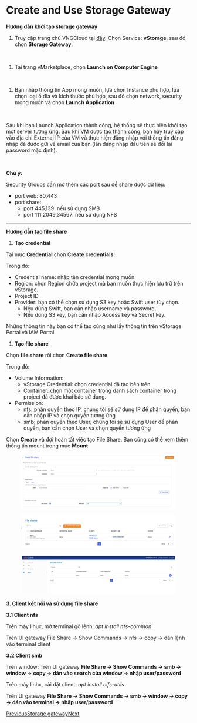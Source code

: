 # Create and Use Storage Gateway

**Hướng dẫn khởi tạo storage gateway**

1. Truy cập trang chủ VNGCloud tại [đây](https://dashboard.console.vngcloud.vn/). Chọn Service: **vStorage**, sau đó chọn **Storage Gateway**:

<figure><img src="https://docs.vngcloud.vn/~gitbook/image?url=https%3A%2F%2F3672463924-files.gitbook.io%2F%7E%2Ffiles%2Fv0%2Fb%2Fgitbook-x-prod.appspot.com%2Fo%2Fspaces%252FB0NrrrdJdpYOYzRkbWp5%252Fuploads%252Frcir0HyPBZPsnCfVV2Bj%252Fimage.png%3Falt%3Dmedia%26token%3D6052f33c-dc01-417e-b73a-1a11de19ffcf&#x26;width=768&#x26;dpr=4&#x26;quality=100&#x26;sign=6ee619cb&#x26;sv=1" alt=""><figcaption></figcaption></figure>

1. Tại trang vMarketplace, chọn **Launch on Computer Engine**

<figure><img src="https://docs.vngcloud.vn/~gitbook/image?url=https%3A%2F%2F3672463924-files.gitbook.io%2F%7E%2Ffiles%2Fv0%2Fb%2Fgitbook-x-prod.appspot.com%2Fo%2Fspaces%252FB0NrrrdJdpYOYzRkbWp5%252Fuploads%252Fv2jqhe7z3POx4bFx1Q5n%252Fimage.png%3Falt%3Dmedia%26token%3Ddae869f2-f6ba-4285-ace5-cd5b0e485754&#x26;width=768&#x26;dpr=4&#x26;quality=100&#x26;sign=8c968905&#x26;sv=1" alt=""><figcaption></figcaption></figure>

1. Bạn nhập thông tin App mong muốn, lựa chọn Instance phù hợp, lựa chọn loại ổ đĩa và kích thước phù hợp, sau đó chọn network, security mong muốn và chọn **Launch Application**

<figure><img src="https://docs.vngcloud.vn/~gitbook/image?url=https%3A%2F%2F3672463924-files.gitbook.io%2F%7E%2Ffiles%2Fv0%2Fb%2Fgitbook-x-prod.appspot.com%2Fo%2Fspaces%252FB0NrrrdJdpYOYzRkbWp5%252Fuploads%252FJDvQxCBJq8iF7CEB4Ncp%252Fimage.png%3Falt%3Dmedia%26token%3D4582a638-64d0-4e1d-9ca6-5865abc730c0&#x26;width=768&#x26;dpr=4&#x26;quality=100&#x26;sign=3ff0bf5f&#x26;sv=1" alt=""><figcaption></figcaption></figure>

Sau khi bạn Launch Application thành công, hệ thống sẽ thực hiện khởi tạo một server tương ứng. Sau khi VM được tạo thành công, bạn hãy truy cập vào địa chỉ External IP của VM và thực hiện đăng nhập với thông tin đăng nhập đã được gửi về email của bạn (lần đăng nhập đầu tiên sẽ đổi lại password mặc định).

<figure><img src="https://docs.vngcloud.vn/~gitbook/image?url=https%3A%2F%2F3672463924-files.gitbook.io%2F%7E%2Ffiles%2Fv0%2Fb%2Fgitbook-x-prod.appspot.com%2Fo%2Fspaces%252FB0NrrrdJdpYOYzRkbWp5%252Fuploads%252Fo3YkbqWClgG28OFR3htL%252Fimage.png%3Falt%3Dmedia%26token%3Db95a55b4-b37a-4e55-baf0-036ab000faab&#x26;width=768&#x26;dpr=4&#x26;quality=100&#x26;sign=7e375025&#x26;sv=1" alt=""><figcaption></figcaption></figure>

**Chú ý:**

Security Groups cần mở thêm các port sau để share được dữ liệu:

* port web: 80,443
* port share:
  * port 445,139: nếu sử dụng SMB
  * port 111,2049,34567: nếu sử dụng NFS

***

**Hướng dẫn tạo file share**

1. **Tạo credential**

Tại mục **Credential** chọn C**reate credentials:**

Trong đó:

* Credential name: nhập tên credential mong muốn.
* Region: chọn Region chứa project mà bạn muốn thực hiện lưu trữ trên vStorage.
* Project ID
* Provider: bạn có thể chọn sử dụng S3 key hoặc Swift user tùy chọn.
  * Nếu dùng Swift, bạn cần nhập username và password.
  * Nếu dùng S3 key, bạn cần nhập Access key và Secret key.

Những thông tin này bạn có thể tạo cũng như lấy thông tin trên vStorage Portal và IAM Portal.

1. **Tạo file share**

Chọn **file share** rồi chọn C**reate file share**

Trong đó:

* Volume Information:
  * vStorage Credential: chọn credential đã tạo bên trên.
  * Container: chọn một container trong danh sách container trong project đã được khai báo sử dụng.
* Permission:
  * nfs: phân quyền theo IP, chúng tôi sẽ sử dụng IP để phân quyền, bạn cần nhập IP và chọn quyền tương ứng
  * smb: phân quyền theo User, chúng tôi sẽ sử dụng User để phân quyền, bạn cần chọn User và chọn quyền tương ứng

Chọn **Create** và đợi hoàn tất việc tạo File Share. Bạn cũng có thể xem thêm thông tin mount trong mục **Mount**

<figure><img src="../../../../.gitbook/assets/image (30) (1) (1) (1) (1) (1) (1) (1).png" alt=""><figcaption></figcaption></figure>

<figure><img src="../../../../.gitbook/assets/image (31) (1) (1) (1) (1) (1) (1) (1).png" alt=""><figcaption></figcaption></figure>

<figure><img src="../../../../.gitbook/assets/image (32) (1) (1) (1) (1) (1) (1) (1).png" alt=""><figcaption></figcaption></figure>

**3. Client kết nối và sử dụng file share**

**3.1 Client nfs**

Trên máy linux, mở terminal gõ lệnh: _apt install nfs-common_

Trên UI gateway File Share -> Show Commands -> nfs -> copy -> dán lệnh vào terminal client

**3.2 Client smb**

Trên window: Trên UI gateway **File Share -> Show Commands -> smb -> window -> copy -> dán vào search của window -> nhập user/password**

Trên máy linhx, cài dặt client: _apt install cifs-utils_

Trên UI gateway **File Share -> Show Commands -> smb -> window -> copy -> dán vào terminal -> nhập user/password**

[PreviousStorage gateway](https://docs.vngcloud.vn/vng-cloud-document/v/vn/vstorage/vstorage-hcm03/storage-gateway)[Next](https://docs.vngcloud.vn/vng-cloud-document/v/vn/vstorage/vstorage-hcm03/storage-gateway/ung-dung-gateway-thay-the-fileserver)
